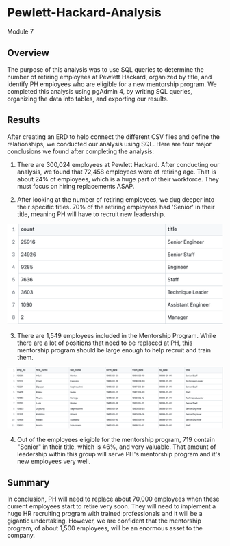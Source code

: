 # Pewlett-Hackard-Analysis
Module 7
## Overview
The purpose of this analysis was to use SQL queries to determine the number of retiring employees at Pewlett Hackard, organized by title, and identify PH employees who are eligible for a new mentorship program. We completed this analysis using pgAdmin 4, by writing SQL queries, organizing the data into tables, and exporting our results.

## Results
After creating an ERD to help connect the different CSV files and define the relationships, we conducted our analysis using SQL. Here are four major conclusions we found after completing the analysis:


1. There are 300,024 employees at Pewlett Hackard. After conducting our analysis, we found that 72,458 employees were of retiring age. That is about 24% of employees, which is a huge part of their workforce. They must focus on hiring replacements ASAP.

2. After looking at the number of retiring employees, we dug deeper into their specific titles. 70% of the retiring employees had 'Senior' in their title, meaning PH will have to recruit new leadership.

![image](https://github.com/aisligrace/Pewlett-Hackard-Analysis/blob/main/retirement%20titles.png)

3. There are 1,549 employees included in the Mentorship Program. While there are a lot of positions that need to be replaced at PH, this mentorship program should be large enough to help recruit and train them.

![image](https://github.com/aisligrace/Pewlett-Hackard-Analysis/blob/main/mentorship.png)

4. Out of the employees eligible for the mentorship program, 719 contain "Senior" in their title, which is 46%, and very valuable. That amount of leadership within this group will serve PH's mentorship program and it's new employees very well. 



## Summary
In conclusion, PH will need to replace about 70,000 employees when these current employees start to retire very soon. They will need to implement a huge HR recruiting program with trained professionals and it will be a gigantic undertaking. However, we are confident that the mentorship program, of about 1,500 employees, will be an enormous asset to the company. 

##
